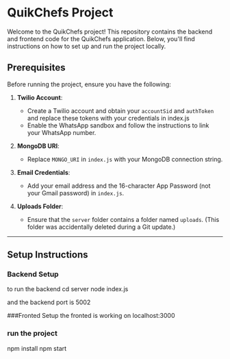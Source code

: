 # QuikChefs Project

Welcome to the QuikChefs project! This repository contains the backend and frontend code for the QuikChefs application. Below, you'll find instructions on how to set up and run the project locally.


## Prerequisites

Before running the project, ensure you have the following:

1. **Twilio Account**: 
   - Create a Twilio account and obtain your `accountSid` and `authToken` and replace these tokens with your credentials in index.js
   - Enable the WhatsApp sandbox and follow the instructions to link your WhatsApp number.

2. **MongoDB URI**: 
   - Replace `MONGO_URI` in `index.js` with your MongoDB connection string.

3. **Email Credentials**:
   - Add your email address and the 16-character App Password (not your Gmail password) in `index.js`.

4. **Uploads Folder**:
   - Ensure that the `server` folder contains a folder named `uploads`. (This folder was accidentally deleted during a Git update.)

---

## Setup Instructions

### Backend Setup

to run the backend
cd server
node index.js

and the backend port is 5002

###Fronted Setup 
the fronted is working on localhost:3000

### run the project
npm install
npm start

